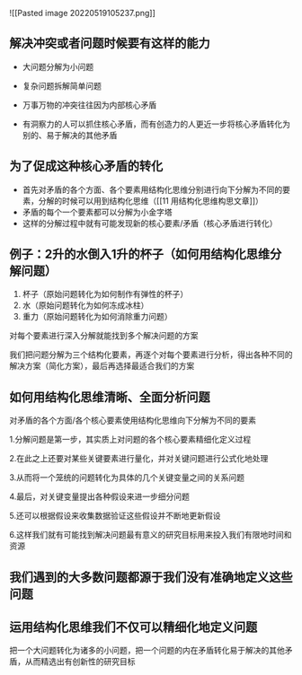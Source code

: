 ![[Pasted image 20220519105237.png]]

## 解决冲突或者问题时候要有这样的能力
-   大问题分解为小问题
-   复杂问题拆解简单问题
-   万事万物的冲突往往因为内部核心矛盾


-   有洞察力的人可以抓住核心矛盾，而有创造力的人更近一步将核心矛盾转化为别的、易于解决的其他矛盾

## 为了促成这种核心矛盾的转化


-   首先对矛盾的各个方面、各个要素用结构化思维分别进行向下分解为不同的要素，分解的时候可以用到结构化思维（[[11 用结构化思维构思文章]]）
-   矛盾的每个一个要素都可以分解为小金字塔
-   这样的分解过程中就有可能发现新的核心要素/矛盾（核心矛盾进行转化）

## 例子：2升的水倒入1升的杯子（如何用结构化思维分解问题）

1.  杯子（原始问题转化为如何制作有弹性的杯子）
2.  水（原始问题转化为如何冻成冰柱）
3.  重力（原始问题转化为如何消除重力问题）

对每个要素进行深入分解就能找到多个解决问题的方案


我们把问题分解为三个结构化要素，再逐个对每个要素进行分析，得出各种不同的解决方案（简化方案），最后再选择最适合我们的方案



## 如何用结构化思维清晰、全面分析问题

对矛盾的各个方面/各个核心要素使用结构化思维向下分解为不同的要素

1.分解问题是第一步，其实质上对问题的各个核心要素精细化定义过程

2.在此之上还要对某些关键要素进行量化，并对关键问题进行公式化地处理

3.从而将一个笼统的问题转化为具体的几个关键变量之间的关系问题

4.最后，对关键变量提出各种假设来进一步细分问题

5.还可以根据假设来收集数据验证这些假设并不断地更新假设

6.这样我们就有可能找到解决问题最有意义的研究目标用来投入我们有限地时间和资源

## 我们遇到的大多数问题都源于我们没有准确地定义这些问题 

## 运用结构化思维我们不仅可以精细化地定义问题
把一个大问题转化为诸多的小问题，把一个问题的内在矛盾转化易于解决的其他矛盾，从而精选出有创新性的研究目标